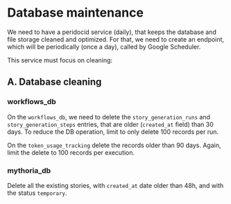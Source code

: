 # Database maintenance
We need to have a peridocid service (daily), that keeps the database and file storage cleaned and optimized.
For that, we need to create an endpoint, which will be periodically (once a day), called by Google Scheduler.

This service must focus on cleaning:
## A. Database cleaning
### workflows_db
On the `workflows_db`, we need to delete the `story_generation_runs` and `story_generation_steps` entries, that are older (`created_at` field) than 30 days.
To reduce the DB operation, limit to only delete 100 records per run.

On the `token_usage_tracking` delete the records older than 90 days. Again, limit the delete to 100 records per execution.

### mythoria_db
Delete all the existing stories, with `created_at` date older than 48h, and with the status `temporary`.

